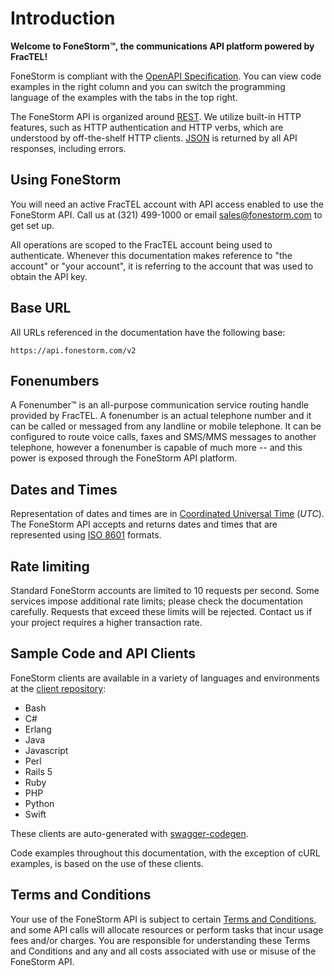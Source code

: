 # Introduction

**Welcome to FoneStorm&trade;, the communications API platform powered by FracTEL!**

FoneStorm is compliant with the [OpenAPI Specification](https://www.openapis.org/). You can view code examples in the right column and you can switch the programming language of the examples with the tabs in the top right.

The FoneStorm API is organized around [REST](http://en.wikipedia.org/wiki/Representational_State_Transfer). We utilize built-in HTTP features, such as HTTP authentication and HTTP verbs, which are understood by off-the-shelf HTTP clients. [JSON](http://www.json.org/) is returned by all API responses, including errors.

## Using FoneStorm

You will need an active FracTEL account with API access enabled to use the FoneStorm API. Call us at (321) 499-1000 or email [sales@fonestorm.com](mailto:sales@fonestorm.com?subject=FracTEL%20API%20Access%20Request) to get set up.

All operations are scoped to the FracTEL account being used to authenticate. Whenever this documentation makes reference to "the account" or "your account", it is referring to the account that was used to obtain the API key.

## Base URL

All URLs referenced in the documentation have the following base:

`https://api.fonestorm.com/v2`

## Fonenumbers

A Fonenumber&trade; is an all-purpose communication service routing handle provided by FracTEL. A fonenumber is an actual telephone number and it can be called or messaged from any landline or mobile telephone. It can be configured to route voice calls, faxes and SMS/MMS messages to another telephone, however a fonenumber is capable of much more -- and this power is exposed  through the FoneStorm API platform.

## Dates and Times

Representation of dates and times are in [Coordinated Universal Time](https://en.wikipedia.org/wiki/Coordinated_Universal_Time) (_UTC_). The FoneStorm API accepts and returns dates and times that are represented using [ISO 8601](https://www.w3.org/TR/NOTE-datetime) formats.

## Rate limiting

Standard FoneStorm accounts are limited to 10 requests per second. Some services impose additional rate limits; please check the documentation carefully. Requests that exceed these limits will be rejected. Contact us if your project requires a higher transaction rate.

## Sample Code and API Clients

FoneStorm clients are available in a variety of languages and environments at the [client repository](https://github.com/fractel/fonestorm-clients):

- Bash
- C#
- Erlang
- Java
- Javascript
- Perl
- Rails 5
- Ruby
- PHP
- Python
- Swift

These clients are auto-generated with [swagger-codegen](https://github.com/swagger-api/swagger-codegen).

Code examples throughout this documentation, with the exception of cURL examples, is based on the use of these clients.

## Terms and Conditions

Your use of the FoneStorm API is subject to certain [Terms and Conditions](https://www.fractel.net/terms-and-conditions/), and some API calls will allocate resources or perform tasks that incur usage fees and/or charges. You are responsible for understanding these Terms and Conditions and any and all costs associated with use or misuse of the FoneStorm API.
